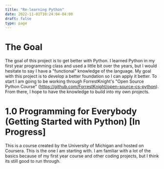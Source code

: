 ```yaml
---
title: "Re-learning Python"
date: 2022-11-01T10:24:04-04:00
draft: false
type: page
---
```


# The Goal
The goal of this project is to get better with Python. I learned Python in my first year programming class and used a little bit over the years, but I would hesitate to say I have a "functional" knowledge of the language. My goal with this project is to develop a better foundation so I can apply it better. To start I am going to be working through ForrestKnight's "Open Source Python Course" (https://github.com/ForrestKnight/open-source-cs-python). From there, I hope to have the knowledge to build into my own projects.

# 1.0 Programming for Everybody (Getting Started with Python) [In Progress]
This is a course created by the University of Michigan and hosted on Coursera. This is the one I am starting with. I am familiar with a lot of the basics because of my first year course and other coding projects, but I think its still good to run through.                                     